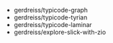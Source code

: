 - gerdreiss/typicode-graph
- gerdreiss/typicode-tyrian
- gerdreiss/typicode-laminar
- gerdreiss/explore-slick-with-zio
